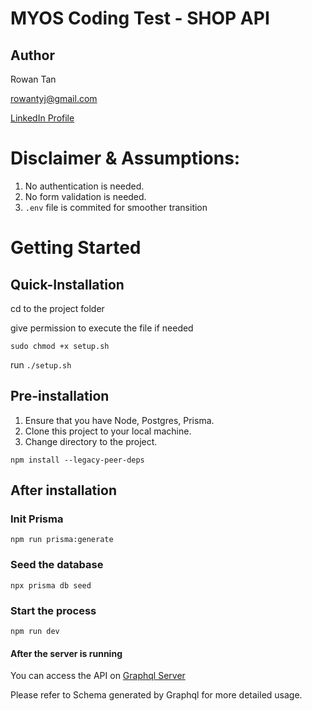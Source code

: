 # MYOS Coding Test - SHOP API

## Author

Rowan Tan

rowantyj@gmail.com

[LinkedIn Profile](https://www.linkedin.com/in/rowantyj)

# Disclaimer & Assumptions:

1. No authentication is needed.
1. No form validation is needed.
1. `.env` file is commited for smoother transition

# Getting Started

## Quick-Installation

cd to the project folder

give permission to execute the file if needed

```
sudo chmod +x setup.sh
```

run `./setup.sh`

## Pre-installation

1. Ensure that you have Node, Postgres, Prisma.
1. Clone this project to your local machine.
1. Change directory to the project.

```
npm install --legacy-peer-deps
```

## After installation

### Init Prisma

```
npm run prisma:generate
```

### Seed the database

```
npx prisma db seed
```

### Start the process

```
npm run dev
```

#### After the server is running

You can access the API on [Graphql Server](http://localhost:4000/)

Please refer to Schema generated by Graphql for more detailed usage.
